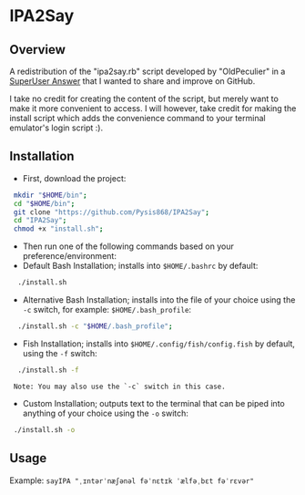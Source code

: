 # IPA2Say

## Overview

A redistribution of the "ipa2say.rb" script developed by "OldPeculier" in a [SuperUser Answer](http://superuser.com/a/887829/175686) that I wanted to share and improve on GitHub.

I take no credit for creating the content of the script, but merely want to make it more convenient to access.
I will however, take credit for making the install script which adds the convenience command to your terminal emulator's login script :).

## Installation

 - First, download the project:

 ```bash
  mkdir "$HOME/bin";
  cd "$HOME/bin";
  git clone "https://github.com/Pysis868/IPA2Say";
  cd "IPA2Say";
  chmod +x "install.sh";
 ```
 - Then run one of the following commands based on your preference/environment:
  - Default Bash Installation; installs into `$HOME/.bashrc` by default:
   ```bash
     ./install.sh
   ```
  - Alternative Bash Installation; installs into the file of your choice using the `-c` switch, for example: `$HOME/.bash_profile`:
   ```bash
     ./install.sh -c "$HOME/.bash_profile";
   ```
  - Fish Installation; installs into `$HOME/.config/fish/config.fish` by default, using the `-f` switch:
   ```bash
     ./install.sh -f
   ```
     Note: You may also use the `-c` switch in this case.
  - Custom Installation; outputs text to the terminal that can be piped into anything of your choice using the `-o` switch:
   ```bash
    ./install.sh -o
   ```

## Usage

Example: `sayIPA "ˌɪntərˈnæʃənəl fəˈnɛtɪk ˈælfəˌbɛt fəˈrɛvər"`